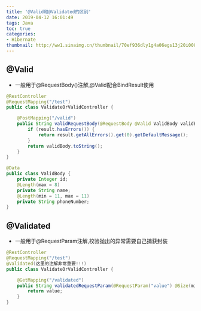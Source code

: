 ```yaml
---
title: '@Valid和@Validated的区别'
date: 2019-04-12 16:01:49
tags: Java
toc: true
categories:
- Hibernate
thumbnail: http://ww1.sinaimg.cn/thumbnail/70ef936dly1g4a06egs13j20i008jwep.jpg
---
```

## @Valid

*  一般用于@RequestBody()注解,@Valid配合BindResult使用

``` java
@RestController
@RequestMapping("/test")
public class ValidateOrValidController {

    @PostMapping("/valid")
    public String validRequestBody(@RequestBody @Valid ValidBody validBody, BindingResult result) {
        if (result.hasErrors()) {
            return result.getAllErrors().get(0).getDefaultMessage();
        }
        return validBody.toString();
    }
}

@Data
public class ValidBody {
    private Integer id;
    @Length(max = 8)
    private String name;
    @Length(min = 11, max = 11)
    private String phoneNumber;
}

```
<!-- more -->
## @Validated
 *  一般用于@RequestParam注解,校验抛出的异常需要自己捕获封装

``` java
@RestController
@RequestMapping("/test")
@Validated(这里的注解非常重要!!!)
public class ValidateOrValidController {

    @GetMapping("/validated")
    public String validatedRequestParam(@RequestParam("value") @Size(min = 1, max = 8) String value) {
        return value;
    }
}

```